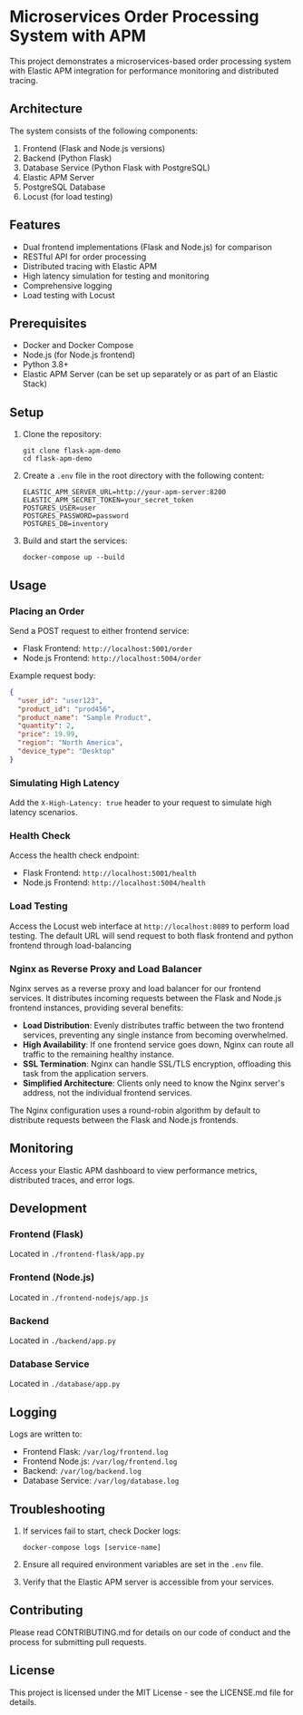 # Microservices Order Processing System with APM

This project demonstrates a microservices-based order processing system with Elastic APM integration for performance monitoring and distributed tracing.

## Architecture

The system consists of the following components:

1. Frontend (Flask and Node.js versions)
2. Backend (Python Flask)
3. Database Service (Python Flask with PostgreSQL)
4. Elastic APM Server
5. PostgreSQL Database
6. Locust (for load testing)

## Features

- Dual frontend implementations (Flask and Node.js) for comparison
- RESTful API for order processing
- Distributed tracing with Elastic APM
- High latency simulation for testing and monitoring
- Comprehensive logging
- Load testing with Locust

## Prerequisites

- Docker and Docker Compose
- Node.js (for Node.js frontend)
- Python 3.8+
- Elastic APM Server (can be set up separately or as part of an Elastic Stack)

## Setup

1. Clone the repository:
   ```
   git clone flask-apm-demo
   cd flask-apm-demo
   ```

2. Create a `.env` file in the root directory with the following content:
   ```
   ELASTIC_APM_SERVER_URL=http://your-apm-server:8200
   ELASTIC_APM_SECRET_TOKEN=your_secret_token
   POSTGRES_USER=user
   POSTGRES_PASSWORD=password
   POSTGRES_DB=inventory
   ```

3. Build and start the services:
   ```
   docker-compose up --build
   ```

## Usage

### Placing an Order

Send a POST request to either frontend service:

- Flask Frontend: `http://localhost:5001/order`
- Node.js Frontend: `http://localhost:5004/order`

Example request body:
```json
{
  "user_id": "user123",
  "product_id": "prod456",
  "product_name": "Sample Product",
  "quantity": 2,
  "price": 19.99,
  "region": "North America",
  "device_type": "Desktop"
}
```

### Simulating High Latency

Add the `X-High-Latency: true` header to your request to simulate high latency scenarios.

### Health Check

Access the health check endpoint:
- Flask Frontend: `http://localhost:5001/health`
- Node.js Frontend: `http://localhost:5004/health`

### Load Testing

Access the Locust web interface at `http://localhost:8089` to perform load testing. The default URL will send request to both flask frontend and python frontend through load-balancing 

### Nginx as Reverse Proxy and Load Balancer

Nginx serves as a reverse proxy and load balancer for our frontend services. It distributes incoming requests between the Flask and Node.js frontend instances, providing several benefits:

- **Load Distribution**: Evenly distributes traffic between the two frontend services, preventing any single instance from becoming overwhelmed.
- **High Availability**: If one frontend service goes down, Nginx can route all traffic to the remaining healthy instance.
- **SSL Termination**: Nginx can handle SSL/TLS encryption, offloading this task from the application servers.
- **Simplified Architecture**: Clients only need to know the Nginx server's address, not the individual frontend services.

The Nginx configuration uses a round-robin algorithm by default to distribute requests between the Flask and Node.js frontends.


## Monitoring

Access your Elastic APM dashboard to view performance metrics, distributed traces, and error logs.

## Development

### Frontend (Flask)

Located in `./frontend-flask/app.py`

### Frontend (Node.js)

Located in `./frontend-nodejs/app.js`

### Backend

Located in `./backend/app.py`

### Database Service

Located in `./database/app.py`

## Logging

Logs are written to:
- Frontend Flask: `/var/log/frontend.log`
- Frontend Node.js: `/var/log/frontend.log`
- Backend: `/var/log/backend.log`
- Database Service: `/var/log/database.log`

## Troubleshooting

1. If services fail to start, check Docker logs:
   ```
   docker-compose logs [service-name]
   ```

2. Ensure all required environment variables are set in the `.env` file.

3. Verify that the Elastic APM server is accessible from your services.

## Contributing

Please read CONTRIBUTING.md for details on our code of conduct and the process for submitting pull requests.

## License

This project is licensed under the MIT License - see the LICENSE.md file for details.
